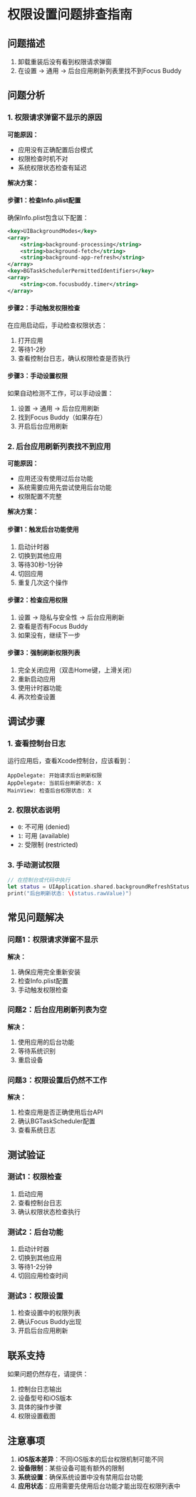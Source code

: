 # 权限设置问题排查指南

## 问题描述
1. 卸载重装后没有看到权限请求弹窗
2. 在设置 → 通用 → 后台应用刷新列表里找不到Focus Buddy

## 问题分析

### 1. 权限请求弹窗不显示的原因

**可能原因：**
- 应用没有正确配置后台模式
- 权限检查时机不对
- 系统权限状态检查有延迟

**解决方案：**

#### 步骤1：检查Info.plist配置
确保Info.plist包含以下配置：
```xml
<key>UIBackgroundModes</key>
<array>
    <string>background-processing</string>
    <string>background-fetch</string>
    <string>background-app-refresh</string>
</array>
<key>BGTaskSchedulerPermittedIdentifiers</key>
<array>
    <string>com.focusbuddy.timer</string>
</array>
```

#### 步骤2：手动触发权限检查
在应用启动后，手动检查权限状态：
1. 打开应用
2. 等待1-2秒
3. 查看控制台日志，确认权限检查是否执行

#### 步骤3：手动设置权限
如果自动检测不工作，可以手动设置：
1. 设置 → 通用 → 后台应用刷新
2. 找到Focus Buddy（如果存在）
3. 开启后台应用刷新

### 2. 后台应用刷新列表找不到应用

**可能原因：**
- 应用还没有使用过后台功能
- 系统需要应用先尝试使用后台功能
- 权限配置不完整

**解决方案：**

#### 步骤1：触发后台功能使用
1. 启动计时器
2. 切换到其他应用
3. 等待30秒-1分钟
4. 切回应用
5. 重复几次这个操作

#### 步骤2：检查应用权限
1. 设置 → 隐私与安全性 → 后台应用刷新
2. 查看是否有Focus Buddy
3. 如果没有，继续下一步

#### 步骤3：强制刷新权限列表
1. 完全关闭应用（双击Home键，上滑关闭）
2. 重新启动应用
3. 使用计时器功能
4. 再次检查设置

## 调试步骤

### 1. 查看控制台日志
运行应用后，查看Xcode控制台，应该看到：
```
AppDelegate: 开始请求后台刷新权限
AppDelegate: 当前后台刷新状态: X
MainView: 检查后台权限状态: X
```

### 2. 权限状态说明
- `0`: 不可用 (denied)
- `1`: 可用 (available)  
- `2`: 受限制 (restricted)

### 3. 手动测试权限
```swift
// 在控制台或代码中执行
let status = UIApplication.shared.backgroundRefreshStatus
print("后台刷新状态: \(status.rawValue)")
```

## 常见问题解决

### 问题1：权限请求弹窗不显示
**解决：**
1. 确保应用完全重新安装
2. 检查Info.plist配置
3. 手动触发权限检查

### 问题2：后台应用刷新列表为空
**解决：**
1. 使用应用的后台功能
2. 等待系统识别
3. 重启设备

### 问题3：权限设置后仍然不工作
**解决：**
1. 检查应用是否正确使用后台API
2. 确认BGTaskScheduler配置
3. 查看系统日志

## 测试验证

### 测试1：权限检查
1. 启动应用
2. 查看控制台日志
3. 确认权限状态检查执行

### 测试2：后台功能
1. 启动计时器
2. 切换到其他应用
3. 等待1-2分钟
4. 切回应用检查时间

### 测试3：权限设置
1. 检查设置中的权限列表
2. 确认Focus Buddy出现
3. 开启后台应用刷新

## 联系支持

如果问题仍然存在，请提供：
1. 控制台日志输出
2. 设备型号和iOS版本
3. 具体的操作步骤
4. 权限设置截图

## 注意事项

1. **iOS版本差异**：不同iOS版本的后台权限机制可能不同
2. **设备限制**：某些设备可能有额外的限制
3. **系统设置**：确保系统设置中没有禁用后台功能
4. **应用状态**：应用需要先使用后台功能才能出现在权限列表中
